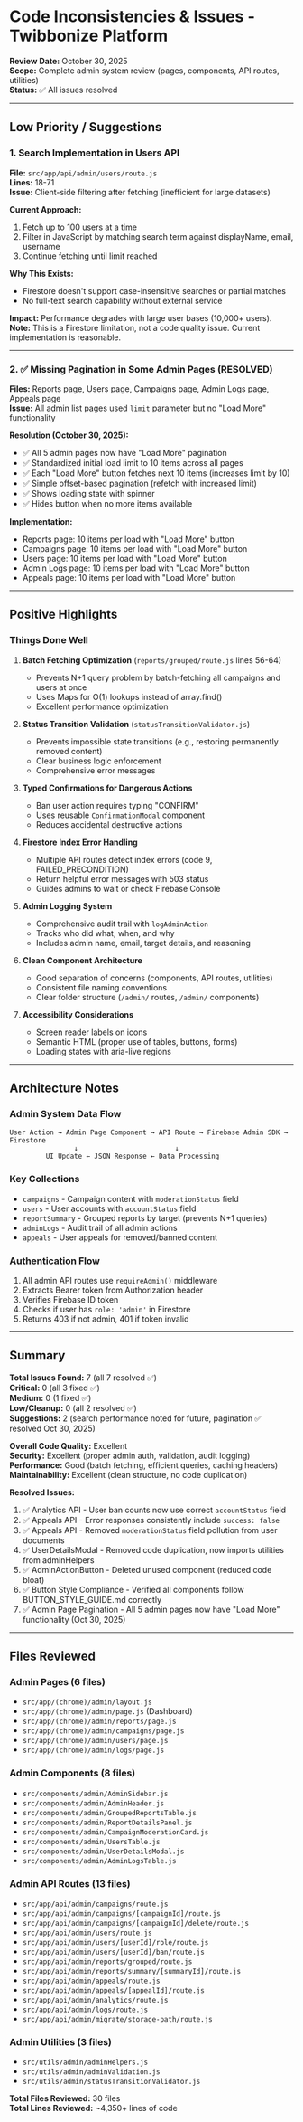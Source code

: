 # Code Inconsistencies & Issues - Twibbonize Platform

**Review Date:** October 30, 2025  
**Scope:** Complete admin system review (pages, components, API routes, utilities)  
**Status:** ✅ All issues resolved

---

## Low Priority / Suggestions

### 1. Search Implementation in Users API

**File:** `src/app/api/admin/users/route.js`  
**Lines:** 18-71  
**Issue:** Client-side filtering after fetching (inefficient for large datasets)

**Current Approach:**
1. Fetch up to 100 users at a time
2. Filter in JavaScript by matching search term against displayName, email, username
3. Continue fetching until limit reached

**Why This Exists:**
- Firestore doesn't support case-insensitive searches or partial matches
- No full-text search capability without external service

**Impact:** Performance degrades with large user bases (10,000+ users).  
**Note:** This is a Firestore limitation, not a code quality issue. Current implementation is reasonable.

---

### 2. ✅ Missing Pagination in Some Admin Pages (RESOLVED)

**Files:** Reports page, Users page, Campaigns page, Admin Logs page, Appeals page  
**Issue:** All admin list pages used `limit` parameter but no "Load More" functionality

**Resolution (October 30, 2025):**
- ✅ All 5 admin pages now have "Load More" pagination
- ✅ Standardized initial load limit to 10 items across all pages
- ✅ Each "Load More" button fetches next 10 items (increases limit by 10)
- ✅ Simple offset-based pagination (refetch with increased limit)
- ✅ Shows loading state with spinner
- ✅ Hides button when no more items available

**Implementation:**
- Reports page: 10 items per load with "Load More" button
- Campaigns page: 10 items per load with "Load More" button
- Users page: 10 items per load with "Load More" button
- Admin Logs page: 10 items per load with "Load More" button
- Appeals page: 10 items per load with "Load More" button

---

## Positive Highlights

### Things Done Well

1. **Batch Fetching Optimization** (`reports/grouped/route.js` lines 56-64)
   - Prevents N+1 query problem by batch-fetching all campaigns and users at once
   - Uses Maps for O(1) lookups instead of array.find()
   - Excellent performance optimization

2. **Status Transition Validation** (`statusTransitionValidator.js`)
   - Prevents impossible state transitions (e.g., restoring permanently removed content)
   - Clear business logic enforcement
   - Comprehensive error messages

3. **Typed Confirmations for Dangerous Actions**
   - Ban user action requires typing "CONFIRM"
   - Uses reusable `ConfirmationModal` component
   - Reduces accidental destructive actions

4. **Firestore Index Error Handling**
   - Multiple API routes detect index errors (code 9, FAILED_PRECONDITION)
   - Return helpful error messages with 503 status
   - Guides admins to wait or check Firebase Console

5. **Admin Logging System**
   - Comprehensive audit trail with `logAdminAction`
   - Tracks who did what, when, and why
   - Includes admin name, email, target details, and reasoning

6. **Clean Component Architecture**
   - Good separation of concerns (components, API routes, utilities)
   - Consistent file naming conventions
   - Clear folder structure (`/admin/` routes, `/admin/` components)

7. **Accessibility Considerations**
   - Screen reader labels on icons
   - Semantic HTML (proper use of tables, buttons, forms)
   - Loading states with aria-live regions

---

## Architecture Notes

### Admin System Data Flow

```
User Action → Admin Page Component → API Route → Firebase Admin SDK → Firestore
                ↓                        ↓
         UI Update ← JSON Response ← Data Processing
```

### Key Collections

- `campaigns` - Campaign content with `moderationStatus` field
- `users` - User accounts with `accountStatus` field
- `reportSummary` - Grouped reports by target (prevents N+1 queries)
- `adminLogs` - Audit trail of all admin actions
- `appeals` - User appeals for removed/banned content

### Authentication Flow

1. All admin API routes use `requireAdmin()` middleware
2. Extracts Bearer token from Authorization header
3. Verifies Firebase ID token
4. Checks if user has `role: 'admin'` in Firestore
5. Returns 403 if not admin, 401 if token invalid

---

## Summary

**Total Issues Found:** 7 (all 7 resolved ✅)  
**Critical:** 0 (all 3 fixed ✅)  
**Medium:** 0 (1 fixed ✅)  
**Low/Cleanup:** 0 (all 2 resolved ✅)  
**Suggestions:** 2 (search performance noted for future, pagination ✅ resolved Oct 30, 2025)

**Overall Code Quality:** Excellent  
**Security:** Excellent (proper admin auth, validation, audit logging)  
**Performance:** Good (batch fetching, efficient queries, caching headers)  
**Maintainability:** Excellent (clean structure, no code duplication)

**Resolved Issues:**
1. ✅ Analytics API - User ban counts now use correct `accountStatus` field
2. ✅ Appeals API - Error responses consistently include `success: false`
3. ✅ Appeals API - Removed `moderationStatus` field pollution from user documents
4. ✅ UserDetailsModal - Removed code duplication, now imports utilities from adminHelpers
5. ✅ AdminActionButton - Deleted unused component (reduced code bloat)
6. ✅ Button Style Compliance - Verified all components follow BUTTON_STYLE_GUIDE.md correctly
7. ✅ Admin Page Pagination - All 5 admin pages now have "Load More" functionality (Oct 30, 2025)

---

## Files Reviewed

### Admin Pages (6 files)
- `src/app/(chrome)/admin/layout.js`
- `src/app/(chrome)/admin/page.js` (Dashboard)
- `src/app/(chrome)/admin/reports/page.js`
- `src/app/(chrome)/admin/campaigns/page.js`
- `src/app/(chrome)/admin/users/page.js`
- `src/app/(chrome)/admin/logs/page.js`

### Admin Components (8 files)
- `src/components/admin/AdminSidebar.js`
- `src/components/admin/AdminHeader.js`
- `src/components/admin/GroupedReportsTable.js`
- `src/components/admin/ReportDetailsPanel.js`
- `src/components/admin/CampaignModerationCard.js`
- `src/components/admin/UsersTable.js`
- `src/components/admin/UserDetailsModal.js`
- `src/components/admin/AdminLogsTable.js`

### Admin API Routes (13 files)
- `src/app/api/admin/campaigns/route.js`
- `src/app/api/admin/campaigns/[campaignId]/route.js`
- `src/app/api/admin/campaigns/[campaignId]/delete/route.js`
- `src/app/api/admin/users/route.js`
- `src/app/api/admin/users/[userId]/role/route.js`
- `src/app/api/admin/users/[userId]/ban/route.js`
- `src/app/api/admin/reports/grouped/route.js`
- `src/app/api/admin/reports/summary/[summaryId]/route.js`
- `src/app/api/admin/appeals/route.js`
- `src/app/api/admin/appeals/[appealId]/route.js`
- `src/app/api/admin/analytics/route.js`
- `src/app/api/admin/logs/route.js`
- `src/app/api/admin/migrate/storage-path/route.js`

### Admin Utilities (3 files)
- `src/utils/admin/adminHelpers.js`
- `src/utils/admin/adminValidation.js`
- `src/utils/admin/statusTransitionValidator.js`

**Total Files Reviewed:** 30 files  
**Total Lines Reviewed:** ~4,350+ lines of code
